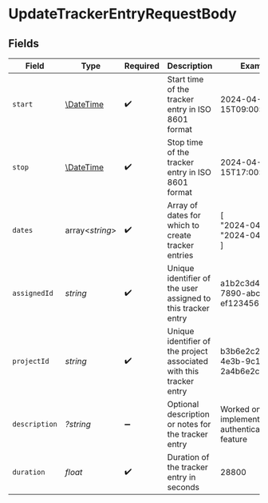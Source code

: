 # UpdateTrackerEntryRequestBody


## Fields

| Field                                                               | Type                                                                | Required                                                            | Description                                                         | Example                                                             |
| ------------------------------------------------------------------- | ------------------------------------------------------------------- | ------------------------------------------------------------------- | ------------------------------------------------------------------- | ------------------------------------------------------------------- |
| `start`                                                             | [\DateTime](https://www.php.net/manual/en/class.datetime.php)       | :heavy_check_mark:                                                  | Start time of the tracker entry in ISO 8601 format                  | 2024-04-15T09:00:00.000Z                                            |
| `stop`                                                              | [\DateTime](https://www.php.net/manual/en/class.datetime.php)       | :heavy_check_mark:                                                  | Stop time of the tracker entry in ISO 8601 format                   | 2024-04-15T17:00:00.000Z                                            |
| `dates`                                                             | array<*string*>                                                     | :heavy_check_mark:                                                  | Array of dates for which to create tracker entries                  | [<br/>"2024-04-15",<br/>"2024-04-16"<br/>]                          |
| `assignedId`                                                        | *string*                                                            | :heavy_check_mark:                                                  | Unique identifier of the user assigned to this tracker entry        | a1b2c3d4-e5f6-7890-abcd-ef1234567890                                |
| `projectId`                                                         | *string*                                                            | :heavy_check_mark:                                                  | Unique identifier of the project associated with this tracker entry | b3b6e2c2-1f2a-4e3b-9c1d-2a4b6e2c21f2                                |
| `description`                                                       | *?string*                                                           | :heavy_minus_sign:                                                  | Optional description or notes for the tracker entry                 | Worked on implementing user authentication feature                  |
| `duration`                                                          | *float*                                                             | :heavy_check_mark:                                                  | Duration of the tracker entry in seconds                            | 28800                                                               |